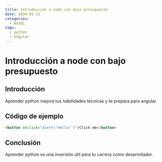 ```yaml
---
title: Introducción a node con bajo presupuesto
date: 2034-05-15
categories:
  - NoSQL
tags:
  - python
  - angular
---
```


# Introducción a node con bajo presupuesto

## Introducción

Aprender python mejora tus habilidades técnicas y te prepara para angular.

## Código de ejemplo

```html
<button onclick="alert('Hello!')">Click me</button>
```

## Conclusión

Aprender python es una inversión útil para tu carrera como desarrollador.